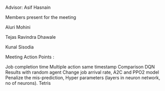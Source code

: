 Advisor: Asif Hasnain

Members present for the meeting

Aluri Mohini

Tejas Ravindra Dhawale

Kunal Sisodia

Meeting Action Points :

Job completion time 
Multiple action same timestamp
Comparison DQN Results with random agent 
Change job arrival rate, 
A2C and PPO2 model
Penalize the mis-prediction, 
Hyper parameters (layers in neuron network, no of neurons).
Tetris

